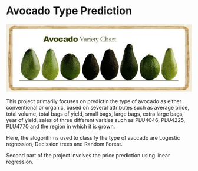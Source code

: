 
# Avocado Type Prediction

[![](https://github.com/aniacharya/MachineLearning/blob/master/images/Avocado.jpg)](https://github.com/aniacharya/MachineLearning/blob/master/images/Avocado.jpg)

This project primarily focuses on predictin the type of avocado as either conventional or organic, based on several attributes such as average price, total volume, total bags of yield, small bags, large bags, extra large bags, year of yield, sales of three different varities such as PLU4046, PLU4225, PLU4770 and the region in which it is grown. 

Here, the alogorithms used to classify the type of avocado are Logestic regression, Decission trees and Random Forest.

Second part of the project involves the price prediction using linear regression.
